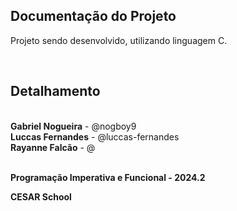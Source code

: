 ## Documentação do Projeto

<p align="justify">
  Projeto sendo desenvolvido, utilizando linguagem C. </p>
<br>

## Detalhamento
<br>
<strong>Gabriel Nogueira</strong> - @nogboy9 <br>
<strong>Luccas Fernandes</strong> - @luccas-fernandes <br>
<strong>Rayanne Falcão</strong> - @
<br>
<br>
<p><strong>Programação Imperativa e Funcional - 2024.2</strong></p>

<p><strong>CESAR School</strong></p>
